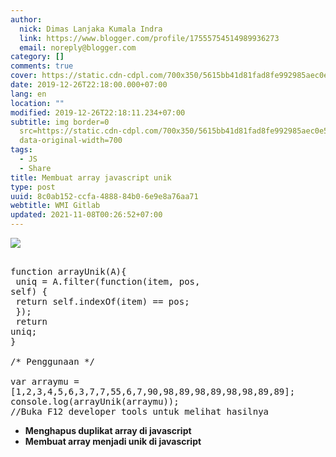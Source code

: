 ```yaml
---
author:
  nick: Dimas Lanjaka Kumala Indra
  link: https://www.blogger.com/profile/17555754514989936273
  email: noreply@blogger.com
category: []
comments: true
cover: https://static.cdn-cdpl.com/700x350/5615bb41d81fad8fe992985aec0e5f29/js.jpg
date: 2019-12-26T22:18:00.000+07:00
lang: en
location: ""
modified: 2019-12-26T22:18:11.234+07:00
subtitle: img border=0
  src=https://static.cdn-cdpl.com/700x350/5615bb41d81fad8fe992985aec0e5f29/js.jpg
  data-original-width=700
tags:
  - JS
  - Share
title: Membuat array javascript unik
type: post
uuid: 8c0ab152-ccfa-4888-84b0-6e9e8a76aa71
webtitle: WMI Gitlab
updated: 2021-11-08T00:26:52+07:00
---
```


<img border="0" src="https://static.cdn-cdpl.com/700x350/5615bb41d81fad8fe992985aec0e5f29/js.jpg" data-original-width="700" data-original-height="350"> <pre><br>function arrayUnik(A){<br>  uniq = A.filter(function(item, pos, self) {<br>      return self.indexOf(item) == pos;<br>  });<br>  return uniq;<br>}<br><br>/* Penggunaan */<br><br>var arraymu = [1,2,3,4,5,6,3,7,7,55,6,7,90,98,89,98,89,98,98,89,89];<br>console.log(arrayUnik(arraymu)); //Buka F12 developer tools untuk melihat hasilnya<br></pre> <b><ul><li>Menghapus duplikat array di javascript</li><li>Membuat array menjadi unik di javascript</li></ul></b><script>document.querySelectorAll("pre,code");
  pretext.forEach(function (el) {
    el.classList.toggle("notranslate", true);
  });</script>